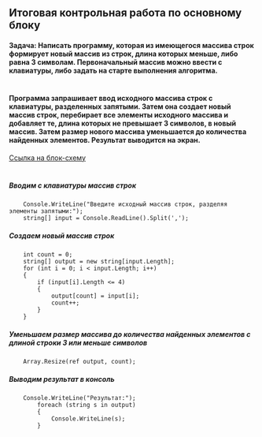 ## Итоговая контрольная работа по основному блоку
#### Задача: Написать программу, которая из имеющегося массива строк формирует новый массив из строк, длина которых меньше, либо равна 3 символам. Первоначальный массив можно ввести с клавиатуры, либо задать на старте выполнения алгоритма. 
#
#### Программа запрашивает ввод исходного массива строк с клавиатуры, разделенных запятыми. Затем она создает новый массив строк, перебирает все элементы исходного массива и добавляет те, длина которых не превышает 3 символов, в новый массив. Затем размер нового массива уменьшается до количества найденных элементов. Результат выводится на экран.
[Ссылка на блок-схему](/DiagramToTheProgram.pdf)
#

##### Вводим с клавиатуры массив строк
        Console.WriteLine("Введите исходный массив строк, разделяя элементы запятыми:");
        string[] input = Console.ReadLine().Split(',');


##### Создаем новый массив строк
        int count = 0;
        string[] output = new string[input.Length];
        for (int i = 0; i < input.Length; i++)
        {
            if (input[i].Length <= 4)
            {
                output[count] = input[i];
                count++;
            }
        }


##### Уменьшаем размер массива до количества найденных элементов с длиной строки 3 или меньше символов
        Array.Resize(ref output, count);


##### Выводим результат в консоль
        Console.WriteLine("Результат:");
            foreach (string s in output)
            {
                Console.WriteLine(s);
            }

#
